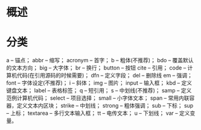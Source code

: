 # 概述

# 分类

a – 锚点；
abbr – 缩写；
acronym – 首字；
b – 粗体(不推荐)；
bdo – 覆盖默认的文本方向；
big – 大字体；
br – 换行；
button – 按钮
cite – 引用；
code – 计算机代码(在引用源码的时候需要)；
dfn – 定义字段；
del – 删除线
em – 强调；
font – 字体设定(不推荐)；
i – 斜体；
img – 图片；
input – 输入框；
kbd – 定义键盘文本；
label – 表格标签；
q – 短引用；
s – 中划线(不推荐)；
samp – 定义范例计算机代码；
select – 项目选择；
small – 小字体文本；
span – 常用内联容器，定义文本内区块；
strike – 中划线；
strong – 粗体强调；
sub – 下标；
sup – 上标；
textarea – 多行文本输入框；
tt – 电传文本；
u – 下划线；
var – 定义变量。